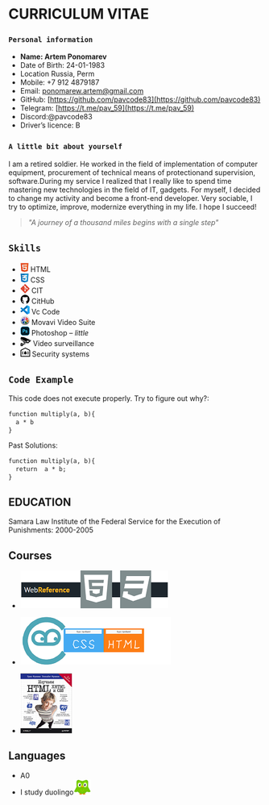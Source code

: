 # CURRICULUM VITAE 

### `Personal information`
* __Name:	Artem Ponomarev__
* Date of Birth:	24-01-1983
* Location	Russia, Perm
* Mobile:	+7 912 4879187
* Email: ponomarew.artem@gmail.com
* GitHub: [https://github.com/pavcode83](https://github.com/pavcode83) 
* Telegram: [https://t.me/pav_59](https://t.me/pav_59)
* Discord:@pavcode83
* Driver’s licence:	B

### `A little bit about yourself`    

I am a retired soldier. He worked in the field of implementation of computer equipment, procurement of technical means of protectionand supervision, software.During my service I realized that I really like to spend time mastering new technologies in the field of IT, gadgets. For myself, I decided to change my activity and become a front-end developer. Very sociable, I try to optimize, improve, modernize everything in my life.  I hope I succeed!  
> *"A journey of a thousand miles begins with a single step"*
 
## `Skills`
* ![](image/HTML.png) HTML
* ![](image/CSS.png) CSS
* ![](image/git.png) CIT
* ![](image/github.png) CitHub
* ![](image/vs-code.png) Vc Code
* ![](image/movavi.png) Movavi Video Suite 
* ![](image/Photoshop.png) Photoshop – _little_
* ![](image/Videosurveillance.png) Video surveillance
* ![](image/Securitysystems.png) Security systems

## `Code Example`
This code does not execute properly. Try to figure out why?:  
```
function multiply(a, b){
  a * b
}
```
Past Solutions:
```
function multiply(a, b){
  return  a * b;
}
```  
## EDUCATION
Samara Law Institute of the Federal Service for the Execution of Punishments:  2000-2005

## Courses
* [![webref](image/webref.png)](https://webref.ru/course)  

* [![ru.code-basics](image/Rucode.png)](https://ru.code-basics.com/)

* [![Head First HTML and CSS, 2nd edition](image/Head.png)](https://wickedlysmart.com/hfhtmlcss/)

## Languages 
* A0
* I study duolingo[![duolingo](image/duo.png)](https://www.duolingo.com/)
